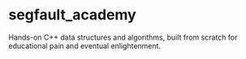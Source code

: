 # segfault_academy
Hands-on C++ data structures and algorithms, built from scratch for educational pain and eventual enlightenment.
